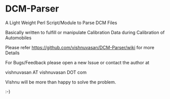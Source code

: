 DCM-Parser
==========

A Light Weight Perl Script/Module to Parse DCM Files

Basically written to fulfill or manipulate Calibration Data during Calibration of Automobiles

Please refer https://github.com/vishnuvasan/DCM-Parser/wiki for more Details

For Bugs/Feedback please open a new Issue or contact the author at

vishnuvasan AT vishnuvasan DOT com

Vishnu will be more than happy to solve the problem.

:-)
